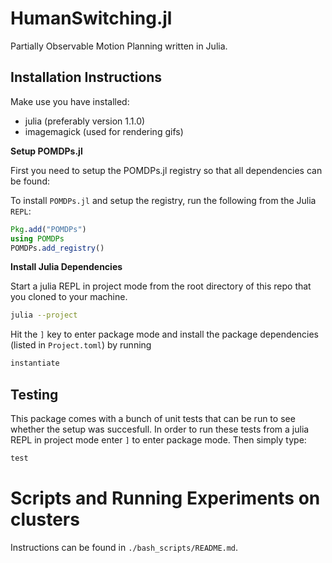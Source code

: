 # HumanSwitching.jl

Partially Observable Motion Planning written in Julia.

## Installation Instructions

Make use you have installed:
- julia (preferably version 1.1.0)
- imagemagick (used for rendering gifs)

**Setup POMDPs.jl**

First you need to setup the POMDPs.jl registry so that all dependencies can be found:

To install `POMDPs.jl` and setup the registry, run the following from the Julia `REPL`:
```julia
Pkg.add("POMDPs")
using POMDPs
POMDPs.add_registry()
```

**Install Julia Dependencies**

Start a julia REPL in project mode from the root directory of this repo that you cloned to your machine.

```bash
julia --project
```

Hit the `]` key to enter package mode and install the package dependencies (listed in `Project.toml`) by running

```julia
instantiate
```
## Testing

This package comes with a bunch of unit tests that can be run to see whether the setup was succesfull. In order to run these tests from a julia REPL in project mode enter `]` to enter package mode. Then simply type:

```julia
test
```

# Scripts and Running Experiments on clusters

Instructions can be found in `./bash_scripts/README.md`.
